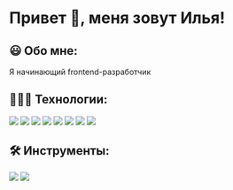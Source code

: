 # Привет 👋, меня зовут Илья! 

## 😃 Обо мне:

<p align="left">
  Я начинающий frontend-разработчик
</p>

## 👨🏻‍💻 Технологии:

<p align="left"> 
  <img src="https://img.shields.io/badge/HTML5-E34F26?style=for-the-badge&logo=html5&logoColor=white"/> 
  <img src="https://img.shields.io/badge/CSS3-1572B6?style=for-the-badge&logo=css3&logoColor=white"/>
  <img src="https://img.shields.io/badge/Sass-CC6699?style=for-the-badge&logo=sass&logoColor=white"/>
  <img src="https://img.shields.io/badge/JavaScript-F7DF1E?style=for-the-badge&logo=javascript&logoColor=black"/>
  <img src="https://img.shields.io/badge/TypeScript-3178C6?logo=typescript&logoColor=fff&style=for-the-badge"/>
  <img src="https://img.shields.io/badge/React-20232A?style=for-the-badge&logo=react&logoColor=61DAFB"/>
  <img src="https://img.shields.io/badge/Redux-593D88?style=for-the-badge&logo=redux&logoColor=white"/>
  <img src="https://img.shields.io/badge/React_Router-CA4245?style=for-the-badge&logo=react-router&logoColor=white"/>
</p>

## 🛠️ Инструменты:

<p align="left">
  <img src="https://img.shields.io/badge/Figma-F24E1E?logo=figma&logoColor=fff&style=for-the-badge"/>
  <img src="https://img.shields.io/badge/Git-F05032?logo=git&logoColor=fff&style=for-the-badge"/>
</p>
